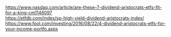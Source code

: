







https://www.nasdaq.com/article/are-these-7-dividend-aristocrats-etfs-fit-for-a-king-cm1146097    
https://etfdb.com/index/sp-high-yield-dividend-aristocrats-index/    
https://www.fool.com/investing/2016/08/22/4-dividend-aristocrats-etfs-for-your-income-portfo.aspx   
